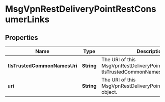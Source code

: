 
# MsgVpnRestDeliveryPointRestConsumerLinks

## Properties
Name | Type | Description | Notes
------------ | ------------- | ------------- | -------------
**tlsTrustedCommonNamesUri** | **String** | The URI of this MsgVpnRestDeliveryPointRestConsumer&#39;s tlsTrustedCommonNames collection. |  [optional]
**uri** | **String** | The URI of this MsgVpnRestDeliveryPointRestConsumer object. |  [optional]



